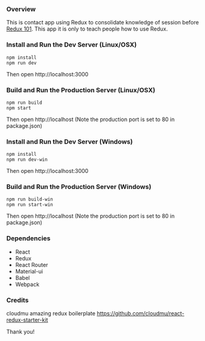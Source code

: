 ### Overview
This is contact app using Redux to consolidate knowledge of session before [Redux 101](https://github.com/JonatanGarciaClavo/redux101).
This app it is only to teach people how to use Redux.

### Install and Run the Dev Server (Linux/OSX)

```
npm install
npm run dev
```
Then open http://localhost:3000

### Build and Run the Production Server (Linux/OSX)

```
npm run build
npm start
```
Then open http://localhost
(Note the production port is set to 80 in package.json)

### Install and Run the Dev Server (Windows)

```
npm install
npm run dev-win
```
Then open http://localhost:3000

### Build and Run the Production Server (Windows)

```
npm run build-win
npm run start-win
```
Then open http://localhost
(Note the production port is set to 80 in package.json)


### Dependencies

* React
* Redux
* React Router
* Material-ui
* Babel
* Webpack

### Credits

cloudmu amazing redux boilerplate https://github.com/cloudmu/react-redux-starter-kit

Thank you!
